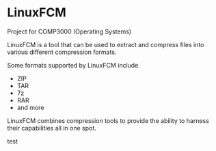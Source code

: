 # LinuxFCM
Project for COMP3000 (Operating Systems)

LinuxFCM is a tool that can be used to extract and compress files into various different compression formats.

Some formats supported by LinuxFCM include
  - ZIP
  - TAR
  - 7z
  - RAR
  - and more

LinuxFCM combines compression tools to provide the ability to harness their capabilities all in one spot.

test